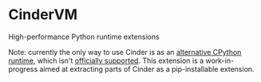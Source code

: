 # CinderVM

High-performance Python runtime extensions

Note: currently the only way to use Cinder is as an [alternative CPython runtime](https://github.com/facebookincubator/cinder),
which isn't [officially supported](https://github.com/facebookincubator/cinder#is-this-supported).
This extension is a work-in-progress aimed at extracting parts of Cinder as a pip-installable extension.
